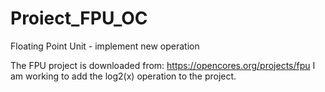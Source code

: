 # Proiect_FPU_OC
Floating Point Unit - implement new operation

The FPU project is downloaded from: https://opencores.org/projects/fpu
I am working to add the log2(x) operation to the project.
